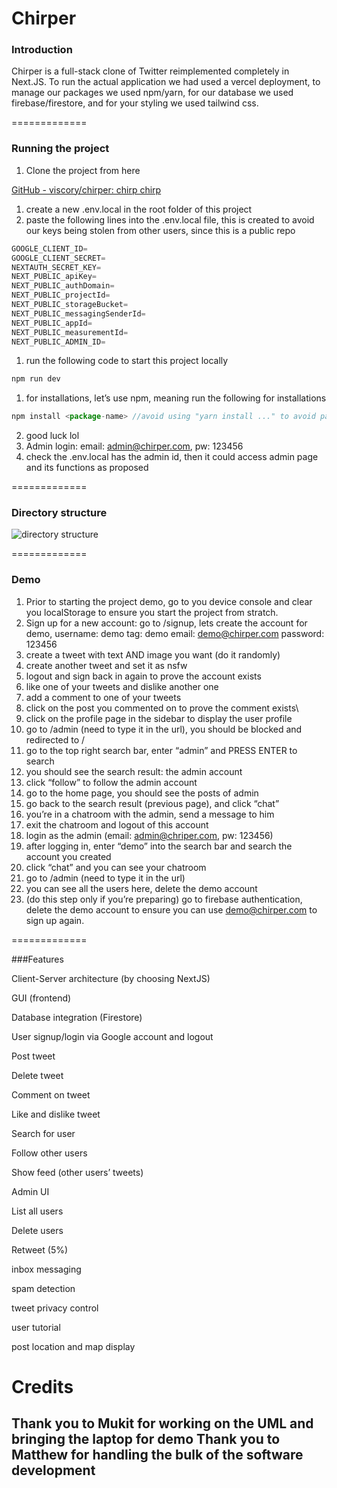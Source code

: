 
# Chirper
### Introduction

Chirper is a full-stack clone of Twitter reimplemented completely in Next.JS. To run the actual application we had used a vercel deployment, to manage our packages we used npm/yarn, for our database we used firebase/firestore, and for your styling we used tailwind css.

=============

### Running the project

1. Clone the project from here

[GitHub - viscory/chirper: chirp chirp](https://github.com/viscory/chirper)

1. create a new .env.local in the root folder of this project
2. paste the following lines into the .env.local file, this is created to avoid our keys being stolen from other users, since this is a public repo

```jsx
GOOGLE_CLIENT_ID=
GOOGLE_CLIENT_SECRET=
NEXTAUTH_SECRET_KEY=
NEXT_PUBLIC_apiKey=
NEXT_PUBLIC_authDomain=
NEXT_PUBLIC_projectId=
NEXT_PUBLIC_storageBucket=
NEXT_PUBLIC_messagingSenderId=
NEXT_PUBLIC_appId=
NEXT_PUBLIC_measurementId=
NEXT_PUBLIC_ADMIN_ID=
```

1. run the following code to start this project locally

```jsx
npm run dev
```

1. for installations, let’s use npm, meaning run the following for installations

```jsx
npm install <package-name> //avoid using "yarn install ..." to avoid package clashes
```

2. good luck lol
3. Admin login: email: admin@chirper.com, pw: 123456
4. check the .env.local has the admin id, then it could access admin page and its functions as proposed

=============

### Directory structure 

![directory structure](https://i.imgur.com/EyHtDnq.png)

=============

### Demo
1. Prior to starting the project demo, go to you device console and clear you localStorage to ensure you start the project from stratch.
2. Sign up for a new account: go to /signup, lets create the account for demo,
    username: demo
    tag: demo
    email: demo@chirper.com
    password: 123456
3. create a tweet with text AND image you want (do it randomly)
4. create another tweet and set it as nsfw
5. logout and sign back in again to prove the account exists
6. like one of your tweets and dislike another one
7. add a comment to one of your tweets
8. click on the post you commented on to prove the comment exists\
9. click on the profile page in the sidebar to display the user profile
10. go to /admin (need to type it in the url), you should be blocked and redirected to /
11. go to the top right search bar, enter “admin” and PRESS ENTER to search
12. you should see the search result: the admin account
13. click “follow” to follow the admin account
14. go to the home page, you should see the posts of admin
15. go back to the search result (previous page), and click “chat”
16. you’re in a chatroom with the admin, send a message to him
17. exit the chatroom and logout of this account
18. login as the admin (email: admin@chriper.com, pw: 123456)
19. after logging in, enter “demo” into the search bar and search the account you created
20. click “chat” and you can see your chatroom
21. go to /admin (need to type it in the url)
22. you can see all the users here, delete the demo account
23. (do this step only if you’re preparing) go to firebase authentication, delete the demo account to ensure you can use demo@chirper.com to sign up again.

=============

###Features

Client-Server architecture (by choosing NextJS)

GUI (frontend)

Database integration (Firestore)

User signup/login via Google account and logout

Post tweet

Delete tweet

Comment on tweet

Like and dislike tweet

Search for user

Follow other users

Show feed (other users’ tweets)

Admin UI

List all users

Delete users

Retweet (5%)

inbox messaging

spam detection

tweet privacy control

user tutorial

post location and map display

# Credits

Thank you to Mukit for working on the UML and bringing the laptop for demo
Thank you to Matthew for handling the bulk of the software development
-
